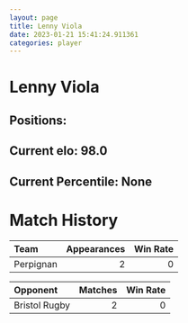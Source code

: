 ```yaml
---  
layout: page  
title: Lenny Viola  
date: 2023-01-21 15:41:24.911361  
categories: player  
---
```

# Lenny Viola

## Positions: 

## Current elo: 98.0

## Current Percentile: None

# Match History


| Team      |   Appearances |   Win Rate |
|:----------|--------------:|-----------:|
| Perpignan |             2 |          0 |

| Opponent      |   Matches |   Win Rate |
|:--------------|----------:|-----------:|
| Bristol Rugby |         2 |          0 |